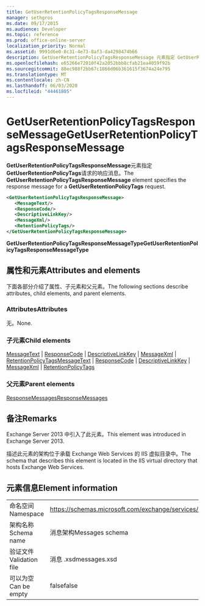 ```yaml
---
title: GetUserRetentionPolicyTagsResponseMessage
manager: sethgros
ms.date: 09/17/2015
ms.audience: Developer
ms.topic: reference
ms.prod: office-online-server
localization_priority: Normal
ms.assetid: 9991d6e0-8c31-4e73-8af3-da4298474b66
description: GetUserRetentionPolicyTagsResponseMessage 元素指定 GetUserRetentionPolicyTags 请求的响应消息。
ms.openlocfilehash: e65266e72010f42a2052bbb8cfab21ea4059f92b
ms.sourcegitcommit: 88ec988f2bb67c1866d06b361615f3674a24e795
ms.translationtype: MT
ms.contentlocale: zh-CN
ms.lasthandoff: 06/03/2020
ms.locfileid: "44461805"
---
```

# <a name="getuserretentionpolicytagsresponsemessage"></a><span data-ttu-id="c2c8e-103">GetUserRetentionPolicyTagsResponseMessage</span><span class="sxs-lookup"><span data-stu-id="c2c8e-103">GetUserRetentionPolicyTagsResponseMessage</span></span>

<span data-ttu-id="c2c8e-104">**GetUserRetentionPolicyTagsResponseMessage**元素指定**GetUserRetentionPolicyTags**请求的响应消息。</span><span class="sxs-lookup"><span data-stu-id="c2c8e-104">The **GetUserRetentionPolicyTagsResponseMessage** element specifies the response message for a **GetUserRetentionPolicyTags** request.</span></span> 
  
```XML
<GetUserRetentionPolicyTagsResponseMessage>
   <MessageText/>
   <ResponseCode/>
   <DescriptiveLinkKey/>
   <MessageXml/>
   <RetentionPolicyTags/>
</GetUserRetentionPolicyTagsResponseMessage>
```

 <span data-ttu-id="c2c8e-105">**GetUserRetentionPolicyTagsResponseMessageType**</span><span class="sxs-lookup"><span data-stu-id="c2c8e-105">**GetUserRetentionPolicyTagsResponseMessageType**</span></span>
## <a name="attributes-and-elements"></a><span data-ttu-id="c2c8e-106">属性和元素</span><span class="sxs-lookup"><span data-stu-id="c2c8e-106">Attributes and elements</span></span>

<span data-ttu-id="c2c8e-107">下面各部分介绍了属性、子元素和父元素。</span><span class="sxs-lookup"><span data-stu-id="c2c8e-107">The following sections describe attributes, child elements, and parent elements.</span></span>
  
### <a name="attributes"></a><span data-ttu-id="c2c8e-108">Attributes</span><span class="sxs-lookup"><span data-stu-id="c2c8e-108">Attributes</span></span>

<span data-ttu-id="c2c8e-109">无。</span><span class="sxs-lookup"><span data-stu-id="c2c8e-109">None.</span></span>
  
### <a name="child-elements"></a><span data-ttu-id="c2c8e-110">子元素</span><span class="sxs-lookup"><span data-stu-id="c2c8e-110">Child elements</span></span>

<span data-ttu-id="c2c8e-111">[MessageText](messagetext.md)  | [ResponseCode](responsecode.md)  | [DescriptiveLinkKey](descriptivelinkkey.md)  | [MessageXml](messagexml.md)  | [RetentionPolicyTags](retentionpolicytags.md)</span><span class="sxs-lookup"><span data-stu-id="c2c8e-111">[MessageText](messagetext.md) | [ResponseCode](responsecode.md) | [DescriptiveLinkKey](descriptivelinkkey.md) | [MessageXml](messagexml.md) | [RetentionPolicyTags](retentionpolicytags.md)</span></span>
  
### <a name="parent-elements"></a><span data-ttu-id="c2c8e-112">父元素</span><span class="sxs-lookup"><span data-stu-id="c2c8e-112">Parent elements</span></span>

[<span data-ttu-id="c2c8e-113">ResponseMessages</span><span class="sxs-lookup"><span data-stu-id="c2c8e-113">ResponseMessages</span></span>](responsemessages.md)
  
## <a name="remarks"></a><span data-ttu-id="c2c8e-114">备注</span><span class="sxs-lookup"><span data-stu-id="c2c8e-114">Remarks</span></span>

<span data-ttu-id="c2c8e-115">Exchange Server 2013 中引入了此元素。</span><span class="sxs-lookup"><span data-stu-id="c2c8e-115">This element was introduced in Exchange Server 2013.</span></span>
  
<span data-ttu-id="c2c8e-116">描述此元素的架构位于承载 Exchange Web Services 的 IIS 虚拟目录中。</span><span class="sxs-lookup"><span data-stu-id="c2c8e-116">The schema that describes this element is located in the IIS virtual directory that hosts Exchange Web Services.</span></span>
  
## <a name="element-information"></a><span data-ttu-id="c2c8e-117">元素信息</span><span class="sxs-lookup"><span data-stu-id="c2c8e-117">Element information</span></span>

|||
|:-----|:-----|
|<span data-ttu-id="c2c8e-118">命名空间</span><span class="sxs-lookup"><span data-stu-id="c2c8e-118">Namespace</span></span>  <br/> |https://schemas.microsoft.com/exchange/services/2006/messages  <br/> |
|<span data-ttu-id="c2c8e-119">架构名称</span><span class="sxs-lookup"><span data-stu-id="c2c8e-119">Schema name</span></span>  <br/> |<span data-ttu-id="c2c8e-120">消息架构</span><span class="sxs-lookup"><span data-stu-id="c2c8e-120">Messages schema</span></span>  <br/> |
|<span data-ttu-id="c2c8e-121">验证文件</span><span class="sxs-lookup"><span data-stu-id="c2c8e-121">Validation file</span></span>  <br/> |<span data-ttu-id="c2c8e-122">消息 .xsd</span><span class="sxs-lookup"><span data-stu-id="c2c8e-122">messages.xsd</span></span>  <br/> |
|<span data-ttu-id="c2c8e-123">可以为空</span><span class="sxs-lookup"><span data-stu-id="c2c8e-123">Can be empty</span></span>  <br/> |<span data-ttu-id="c2c8e-124">false</span><span class="sxs-lookup"><span data-stu-id="c2c8e-124">false</span></span>  <br/> |
   

